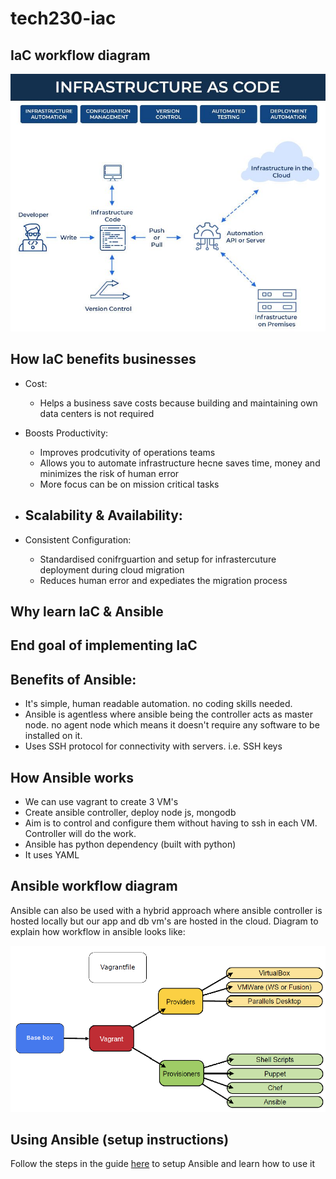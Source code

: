 # tech230-iac

## IaC workflow diagram

![alt text](./assets/2.jpg)

## How IaC benefits businesses

- Cost:

  - Helps a business save costs because building and maintaining own data centers is not required

- Boosts Productivity:

  - Improves prodcutivity of operations teams
  - Allows you to automate infrastructure hecne saves time, money and minimizes the risk of human error
  - More focus can be on mission critical tasks

- ## Scalability & Availability:
- Consistent Configuration:
  - Standardised conifrguartion and setup for infrastercuture deployment during cloud migration
  - Reduces human error and expediates the migration process

## Why learn IaC & Ansible

## End goal of implementing IaC

## Benefits of Ansible:

- It's simple, human readable automation. no coding skills needed.
- Ansible is agentless where ansible being the controller acts as master node. no agent node which means it doesn't require any software to be installed on it.
- Uses SSH protocol for connectivity with servers. i.e. SSH keys

## How Ansible works

- We can use vagrant to create 3 VM's
- Create ansible controller, deploy node js, mongodb
- Aim is to control and configure them without having to ssh in each VM. Controller will do the work.
- Ansible has python dependency (built with python)
- It uses YAML

## Ansible workflow diagram

Ansible can also be used with a hybrid approach where ansible controller is hosted locally but our app and db vm's are hosted in the cloud. Diagram to explain how workflow in ansible looks like:

![alt text](./assets/vagrant-diagram.png)

## Using Ansible (setup instructions)

Follow the steps in the guide [here](./ansible-setup.md) to setup Ansible and learn how to use it
